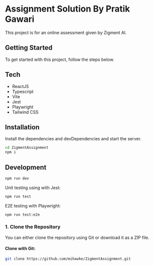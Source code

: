 # Assignment Solution By Pratik Gawari

This project is for an online assessment given by Zigment AI.

## Getting Started

To get started with this project, follow the steps below.

## Tech

- ReactJS
- Typescript
- Vite
- Jest
- Playwright
- Tailwind CSS

## Installation

Install the dependencies and devDependencies and start the server.

```sh
cd ZigmentAssignment
npm i
```

## Development

```sh
npm run dev
```

Unit testing using with Jest:

```sh
npm run test
```

E2E testing with Playwright:

```sh
npm run test:e2e
```


### 1. Clone the Repository

You can either clone the repository using Git or download it as a ZIP file.

#### Clone with Git:

```bash
git clone https://github.com/mihawke/ZigmentAssignment.git
